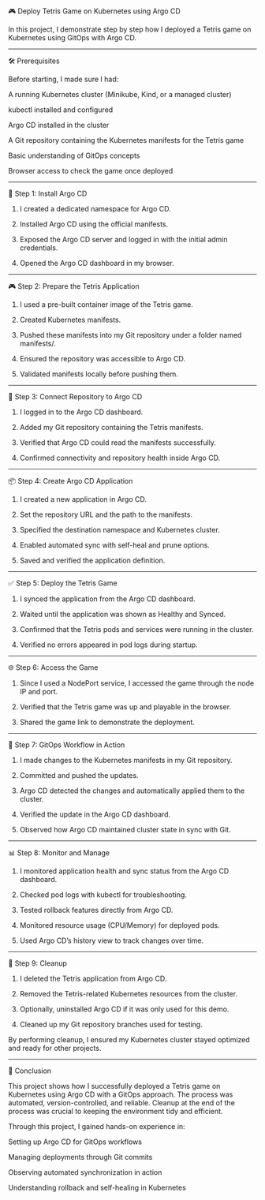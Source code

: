 🎮 Deploy Tetris Game on Kubernetes using Argo CD



In this project, I demonstrate step by step how I deployed a Tetris game on Kubernetes using GitOps with Argo CD.


---

🛠 Prerequisites

 Before starting, I made sure I had:

 A running Kubernetes cluster (Minikube, Kind, or a managed cluster)

 kubectl installed and configured

 Argo CD installed in the cluster

 A Git repository containing the Kubernetes manifests for the Tetris game

 Basic understanding of GitOps concepts

 Browser access to check the game once deployed



----

🚀 Step 1: Install Argo CD

 1. I created a dedicated namespace for Argo CD.


 2. Installed Argo CD using the official manifests.


 3. Exposed the Argo CD server and logged in with the initial admin credentials.


 4. Opened the Argo CD dashboard in my browser.




----

🎮 Step 2: Prepare the Tetris Application

 1. I used a pre-built container image of the Tetris game.


 2. Created Kubernetes manifests.


 3. Pushed these manifests into my Git repository under a folder named manifests/.


 4. Ensured the repository was accessible to Argo CD.


5. Validated manifests locally before pushing them.




----

🔗 Step 3: Connect Repository to Argo CD

 1. I logged in to the Argo CD dashboard.


 2. Added my Git repository containing the Tetris manifests.


 3. Verified that Argo CD could read the manifests successfully.


 4. Confirmed connectivity and repository health inside Argo CD.




---

📦 Step 4: Create Argo CD Application

 1. I created a new application in Argo CD.


 2. Set the repository URL and the path to the manifests.


 3. Specified the destination namespace and Kubernetes cluster.


 4. Enabled automated sync with self-heal and prune options.


 5. Saved and verified the application definition.




----

✅ Step 5: Deploy the Tetris Game

1. I synced the application from the Argo CD dashboard.


2. Waited until the application was shown as Healthy and Synced.


3. Confirmed that the Tetris pods and services were running in the cluster.


4. Verified no errors appeared in pod logs during startup.




---

🌐 Step 6: Access the Game

1. Since I used a NodePort service, I accessed the game through the node IP and port.


2. Verified that the Tetris game was up and playable in the browser.


3. Shared the game link to demonstrate the deployment.




---

🔄 Step 7: GitOps Workflow in Action

1. I made changes to the Kubernetes manifests in my Git repository.


2. Committed and pushed the updates.


3. Argo CD detected the changes and automatically applied them to the cluster.


4. Verified the update in the Argo CD dashboard.


5. Observed how Argo CD maintained cluster state in sync with Git.




---

📊 Step 8: Monitor and Manage

1. I monitored application health and sync status from the Argo CD dashboard.


2. Checked pod logs with kubectl for troubleshooting.


3. Tested rollback features directly from Argo CD.


4. Monitored resource usage (CPU/Memory) for deployed pods.


5. Used Argo CD’s history view to track changes over time.




---

🧹 Step 9: Cleanup

1. I deleted the Tetris application from Argo CD.


2. Removed the Tetris-related Kubernetes resources from the cluster.


3. Optionally, uninstalled Argo CD if it was only used for this demo.


4. Cleaned up my Git repository branches used for testing.



By performing cleanup, I ensured my Kubernetes cluster stayed optimized and ready for other projects.


---

📝 Conclusion

This project shows how I successfully deployed a Tetris game on Kubernetes using Argo CD with a GitOps approach. The process was automated, version-controlled, and reliable. Cleanup at the end of the process was crucial to keeping the environment tidy and efficient.

Through this project, I gained hands-on experience in:

Setting up Argo CD for GitOps workflows

Managing deployments through Git commits

Observing automated synchronization in action

Understanding rollback and self-healing in Kubernetes




